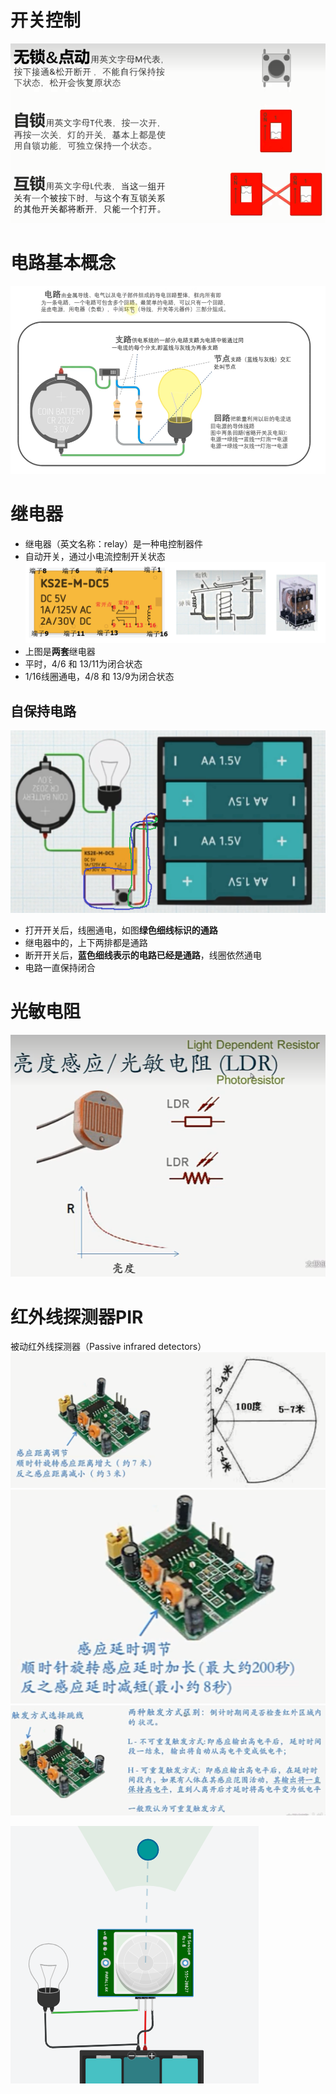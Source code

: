 # 开关控制
![](../../photo/Pasted%20image%2020221115145355.png)

# 电路基本概念
![](../../photo/Pasted%20image%2020221115144224.png)

# 继电器
- 继电器（英文名称：relay）是一种电控制器件
- 自动开关，通过小电流控制开关状态
![](../../photo/Pasted%20image%2020221117121809.png)
- 上图是**两套**继电器
- 平时，4/6 和 13/11为闭合状态
- 1/16线圈通电，4/8 和 13/9为闭合状态

## 自保持电路
![](../../photo/Pasted%20image%2020221117123439.png)
- 打开开关后，线圈通电，如图**绿色细线标识的通路**
- 继电器中的，上下两排都是通路
- 断开开关后，**蓝色细线表示的电路已经是通路**，线圈依然通电
- 电路一直保持闭合

# 光敏电阻
![](../../photo/Pasted%20image%2020221128115425.png)


# 红外线探测器PIR
被动红外线探测器（Passive infrared detectors）
![](../../photo/Pasted%20image%2020221128113826.png)
![](../../photo/Pasted%20image%2020221128113856.png)
![](../../photo/Pasted%20image%2020221128113957.png)

![](../../photo/Pasted%20image%2020221117102020.png)

